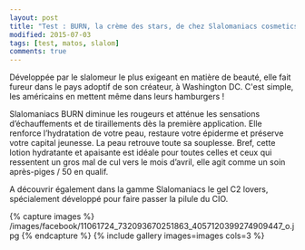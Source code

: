 ```yaml
---
layout: post
title: "Test : BURN, la crème des stars, de chez Slalomaniacs cosmetics"
modified: 2015-07-03
tags: [test, matos, slalom]
comments: true
---
```


Développée par le slalomeur le plus exigeant en matière de beauté, elle fait fureur dans le pays adoptif de son créateur, à Washington DC. C'est simple, les américains en mettent même dans leurs hamburgers !

Slalomaniacs BURN diminue les rougeurs et atténue les sensations d’échauffements et de tiraillements dès la première application. Elle renforce l’hydratation de votre peau, restaure votre épiderme et préserve votre capital jeunesse. La peau retrouve toute sa souplesse. Bref, cette lotion hydratante et apaisante est idéale pour toutes celles et ceux qui ressentent un gros mal de cul vers le mois d’avril, elle agit comme un soin après-piges / 50 en qualif.

A découvrir également dans la gamme Slalomaniacs le gel C2 lovers, spécialement développé pour faire passer la pilule du CIO.


{% capture images %}
	/images/facebook/11061724_732093670251863_4057120399274909447_o.jpg
{% endcapture %}
{% include gallery images=images cols=3 %}
